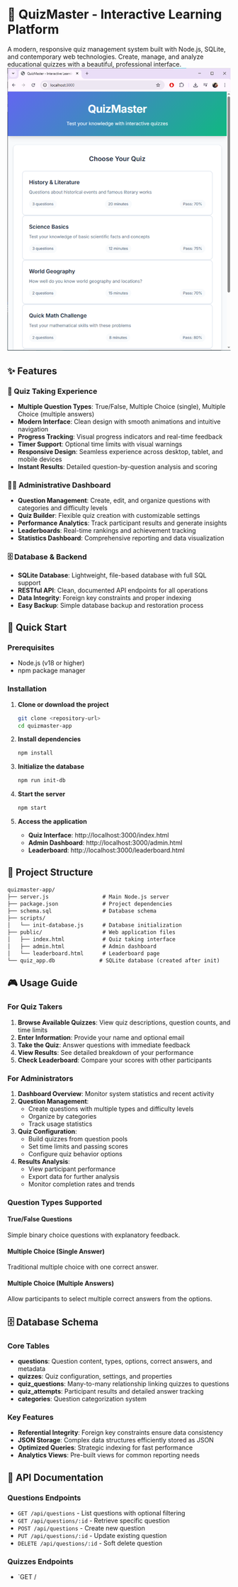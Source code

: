 # 🧠 QuizMaster - Interactive Learning Platform

A modern, responsive quiz management system built with Node.js, SQLite, and contemporary web technologies. Create, manage, and analyze educational quizzes with a beautiful, professional interface.
 ![Image Alt](https://github.com/stratum01/quizmaster/blob/fdd0e7bfa3398a6775784b482ad42ffe2238de09/screenshots/01-quiz_list_index.png)
 
## ✨ Features

### 🎯 Quiz Taking Experience
- **Multiple Question Types**: True/False, Multiple Choice (single), Multiple Choice (multiple answers)
- **Modern Interface**: Clean design with smooth animations and intuitive navigation
- **Progress Tracking**: Visual progress indicators and real-time feedback
- **Timer Support**: Optional time limits with visual warnings
- **Responsive Design**: Seamless experience across desktop, tablet, and mobile devices
- **Instant Results**: Detailed question-by-question analysis and scoring

### 👩‍💼 Administrative Dashboard
- **Question Management**: Create, edit, and organize questions with categories and difficulty levels
- **Quiz Builder**: Flexible quiz creation with customizable settings
- **Performance Analytics**: Track participant results and generate insights
- **Leaderboards**: Real-time rankings and achievement tracking
- **Statistics Dashboard**: Comprehensive reporting and data visualization

### 🗄️ Database & Backend
- **SQLite Database**: Lightweight, file-based database with full SQL support
- **RESTful API**: Clean, documented API endpoints for all operations
- **Data Integrity**: Foreign key constraints and proper indexing
- **Easy Backup**: Simple database backup and restoration process

## 🚀 Quick Start

### Prerequisites
- Node.js (v18 or higher)
- npm package manager

### Installation

1. **Clone or download the project**
   ```bash
   git clone <repository-url>
   cd quizmaster-app
   ```

2. **Install dependencies**
   ```bash
   npm install
   ```

3. **Initialize the database**
   ```bash
   npm run init-db
   ```

4. **Start the server**
   ```bash
   npm start
   ```

5. **Access the application**
   - **Quiz Interface**: http://localhost:3000/index.html
   - **Admin Dashboard**: http://localhost:3000/admin.html
   - **Leaderboard**: http://localhost:3000/leaderboard.html

## 📁 Project Structure

```
quizmaster-app/
├── server.js                 # Main Node.js server
├── package.json              # Project dependencies
├── schema.sql                # Database schema
├── scripts/
│   └── init-database.js      # Database initialization
├── public/                   # Web application files
│   ├── index.html            # Quiz taking interface
│   ├── admin.html            # Admin dashboard
│   └── leaderboard.html      # Leaderboard page
└── quiz_app.db              # SQLite database (created after init)
```

## 🎮 Usage Guide

### For Quiz Takers

1. **Browse Available Quizzes**: View quiz descriptions, question counts, and time limits
2. **Enter Information**: Provide your name and optional email
3. **Take the Quiz**: Answer questions with immediate feedback
4. **View Results**: See detailed breakdown of your performance
5. **Check Leaderboard**: Compare your scores with other participants

### For Administrators

1. **Dashboard Overview**: Monitor system statistics and recent activity
2. **Question Management**: 
   - Create questions with multiple types and difficulty levels
   - Organize by categories
   - Track usage statistics
3. **Quiz Configuration**:
   - Build quizzes from question pools
   - Set time limits and passing scores
   - Configure quiz behavior options
4. **Results Analysis**: 
   - View participant performance
   - Export data for further analysis
   - Monitor completion rates and trends

### Question Types Supported

#### True/False Questions
Simple binary choice questions with explanatory feedback.

#### Multiple Choice (Single Answer)
Traditional multiple choice with one correct answer.

#### Multiple Choice (Multiple Answers)
Allow participants to select multiple correct answers from the options.

## 🗄️ Database Schema

### Core Tables

- **questions**: Question content, types, options, correct answers, and metadata
- **quizzes**: Quiz configuration, settings, and properties
- **quiz_questions**: Many-to-many relationship linking quizzes to questions
- **quiz_attempts**: Participant results and detailed answer tracking
- **categories**: Question categorization system

### Key Features

- **Referential Integrity**: Foreign key constraints ensure data consistency
- **JSON Storage**: Complex data structures efficiently stored as JSON
- **Optimized Queries**: Strategic indexing for fast performance
- **Analytics Views**: Pre-built views for common reporting needs

## 🔧 API Documentation

### Questions Endpoints
- `GET /api/questions` - List questions with optional filtering
- `GET /api/questions/:id` - Retrieve specific question
- `POST /api/questions` - Create new question
- `PUT /api/questions/:id` - Update existing question
- `DELETE /api/questions/:id` - Soft delete question

### Quizzes Endpoints
- `GET /
